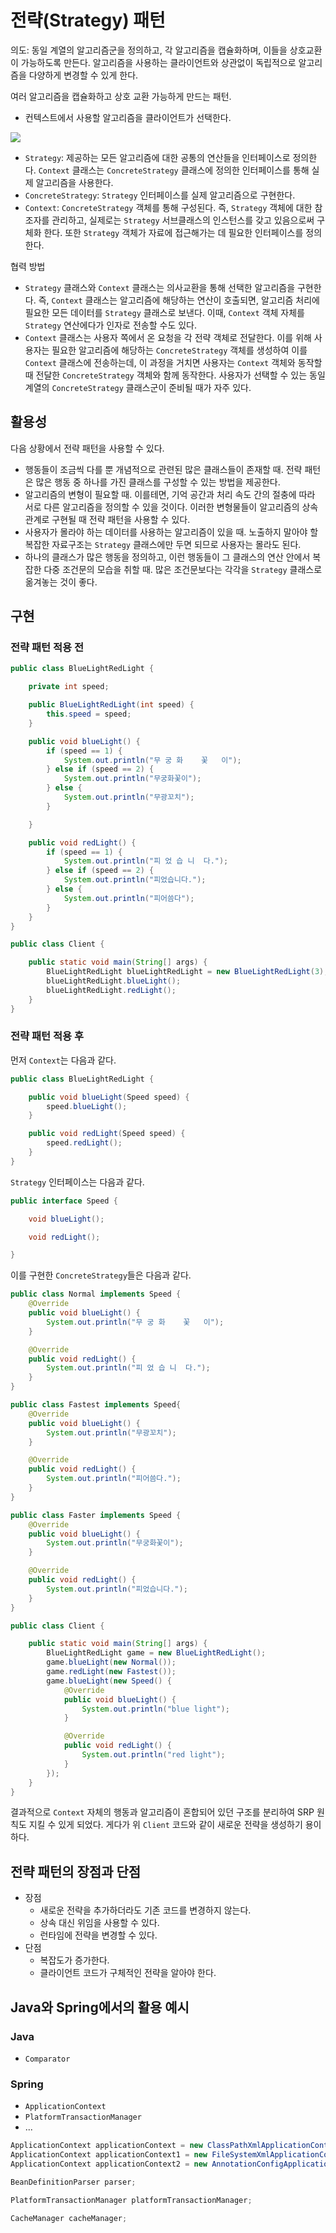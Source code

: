 # 전략(Strategy) 패턴
의도: 동일 계열의 알고리즘군을 정의하고, 각 알고리즘을 캡슐화하며, 이들을 상호교환이 가능하도록 만든다. 알고리즘을 사용하는 클라이언트와 상관없이 독립적으로 알고리즘을 다양하게 변경할 수 있게 한다.

여러 알고리즘을 캡슐화하고 상호 교환 가능하게 만드는 패턴.
- 컨텍스트에서 사용할 알고리즘을 클라이언트가 선택한다.

![](https://velog.velcdn.com/images/songs4805/post/efd5d0db-077f-4cf2-b26b-72a2eca088a3/image.png)

- `Strategy`: 제공하는 모든 알고리즘에 대한 공통의 연산들을 인터페이스로 정의한다. `Context` 클래스는 `ConcreteStrategy` 클래스에 정의한 인터페이스를 통해 실제 알고리즘을 사용한다.
- `ConcreteStrategy`: `Strategy` 인터페이스를 실제 알고리즘으로 구현한다.
- `Context`: `ConcreteStrategy` 객체를 통해 구성된다. 즉, `Strategy` 객체에 대한 참조자를 관리하고, 실제로는 `Strategy` 서브클래스의 인스턴스를 갖고 있음으로써 구체화 한다. 또한 `Strategy` 객체가 자료에 접근해가는 데 필요한 인터페이스를 정의한다.

협력 방법
- `Strategy` 클래스와 `Context` 클래스는 의사교환을 통해 선택한 알고리즘을 구현한다. 즉, `Context` 클래스는 알고리즘에 해당하는 연산이 호출되면, 알고리즘 처리에 필요한 모든 데이터를 `Strategy` 클래스로 보낸다. 이때, `Context` 객체 자체를 `Strategy` 연산에다가 인자로 전송할 수도 있다.
- `Context` 클래스는 사용자 쪽에서 온 요청을 각 전략 객체로 전달한다. 이를 위해 사용자는 필요한 알고리즘에 해당하는 `ConcreteStrategy` 객체를 생성하여 이를 `Context` 클래스에 전송하는데, 이 과정을 거치면 사용자는 `Context` 객체와 동작할 때 전달한 `ConcreteStrategy` 객체와 함께 동작한다. 사용자가 선택할 수 있는 동일 계열의 `ConcreteStrategy` 클래스군이 준비될 때가 자주 있다.

## 활용성
다음 상황에서 전략 패턴을 사용할 수 있다.
- 행동들이 조금씩 다를 뿐 개념적으로 관련된 많은 클래스들이 존재할 때. 전략 패턴은 많은 행동 중 하나를 가진 클래스를 구성할 수 있는 방법을 제공한다.
- 알고리즘의 변형이 필요할 때. 이를테면, 기억 공간과 처리 속도 간의 절충에 따라 서로 다른 알고리즘을 정의할 수 있을 것이다. 이러한 변형물들이 알고리즘의 상속 관계로 구현될 때 전략 패턴을 사용할 수 있다.
- 사용자가 몰라야 하는 데이터를 사용하는 알고리즘이 있을 때. 노출하지 말아야 할 복잡한 자료구조는 `Strategy` 클래스에만 두면 되므로 사용자는 몰라도 된다.
- 하나의 클래스가 많은 행동을 정의하고, 이런 행동들이 그 클래스의 연산 안에서 복잡한 다중 조건문의 모습을 취할 때. 많은 조건문보다는 각각을 `Strategy` 클래스로 옮겨놓는 것이 좋다.

## 구현
### 전략 패턴 적용 전
```java
public class BlueLightRedLight {

    private int speed;

    public BlueLightRedLight(int speed) {
        this.speed = speed;
    }

    public void blueLight() {
        if (speed == 1) {
            System.out.println("무 궁 화    꽃   이");
        } else if (speed == 2) {
            System.out.println("무궁화꽃이");
        } else {
            System.out.println("무광꼬치");
        }

    }

    public void redLight() {
        if (speed == 1) {
            System.out.println("피 었 습 니  다.");
        } else if (speed == 2) {
            System.out.println("피었습니다.");
        } else {
            System.out.println("피어씀다");
        }
    }
}
```

```java
public class Client {

    public static void main(String[] args) {
        BlueLightRedLight blueLightRedLight = new BlueLightRedLight(3);
        blueLightRedLight.blueLight();
        blueLightRedLight.redLight();
    }
}
```

### 전략 패턴 적용 후
먼저 `Context`는 다음과 같다.
```java
public class BlueLightRedLight {

    public void blueLight(Speed speed) {
        speed.blueLight();
    }

    public void redLight(Speed speed) {
        speed.redLight();
    }
}
```

`Strategy` 인터페이스는 다음과 같다.
```java
public interface Speed {

    void blueLight();

    void redLight();

}
```
이를 구현한 `ConcreteStrategy`들은 다음과 같다.

```java
public class Normal implements Speed {
    @Override
    public void blueLight() {
        System.out.println("무 궁 화    꽃   이");
    }

    @Override
    public void redLight() {
        System.out.println("피 었 습 니  다.");
    }
}
```

```java
public class Fastest implements Speed{
    @Override
    public void blueLight() {
        System.out.println("무광꼬치");
    }

    @Override
    public void redLight() {
        System.out.println("피어씀다.");
    }
}
```

```java
public class Faster implements Speed {
    @Override
    public void blueLight() {
        System.out.println("무궁화꽃이");
    }

    @Override
    public void redLight() {
        System.out.println("피었습니다.");
    }
}
```

```java
public class Client {

    public static void main(String[] args) {
        BlueLightRedLight game = new BlueLightRedLight();
        game.blueLight(new Normal());
        game.redLight(new Fastest());
        game.blueLight(new Speed() {
            @Override
            public void blueLight() {
                System.out.println("blue light");
            }

            @Override
            public void redLight() {
                System.out.println("red light");
            }
        });
    }
}
```
결과적으로 `Context` 자체의 행동과 알고리즘이 혼합되어 있던 구조를 분리하여 SRP 원칙도 지킬 수 있게 되었다. 게다가 위 `Client` 코드와 같이 새로운 전략을 생성하기 용이하다.

## 전략 패턴의 장점과 단점
- 장점
  - 새로운 전략을 추가하더라도 기존 코드를 변경하지 않는다.
  - 상속 대신 위임을 사용할 수 있다.
  - 런타임에 전략을 변경할 수 있다.
- 단점
  - 복잡도가 증가한다.
  - 클라이언트 코드가 구체적인 전략을 알아야 한다.

## Java와 Spring에서의 활용 예시
### Java
- `Comparator`

### Spring
- `ApplicationContext`
- `PlatformTransactionManager`
- ...

```java
ApplicationContext applicationContext = new ClassPathXmlApplicationContext();
ApplicationContext applicationContext1 = new FileSystemXmlApplicationContext();
ApplicationContext applicationContext2 = new AnnotationConfigApplicationContext();

BeanDefinitionParser parser;

PlatformTransactionManager platformTransactionManager;

CacheManager cacheManager;
```